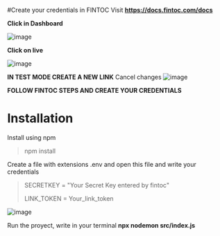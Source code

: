 #Create your credentials in FINTOC
Visit **https://docs.fintoc.com/docs**  

**Click in Dashboard**

![image](https://user-images.githubusercontent.com/86070060/156949623-cbf8d9c0-ad91-42c6-9caf-9c7c1609f19e.png)


**Click on live**


![image](https://user-images.githubusercontent.com/86070060/156949795-0837b606-95d6-49f9-b55e-c4dfcfc552ef.png)



**IN TEST MODE CREATE A NEW LINK**
Cancel changes
![image](https://user-images.githubusercontent.com/86070060/156949970-1d960507-afe1-47a8-a5bc-4c00c5e9e16b.png)

**FOLLOW FINTOC STEPS AND CREATE YOUR CREDENTIALS**

# Installation

Install using npm

>npm install


Create a file with extensions .env and open this file and write your credentials
> SECRETKEY = "Your Secret Key entered by fintoc"
> 
> LINK_TOKEN = Your_link_token

![image](https://user-images.githubusercontent.com/86070060/156950403-f99403e8-473d-4c62-a3d2-009de22fb110.png)





Run the proyect, write in your terminal **npx nodemon src/index.js**
